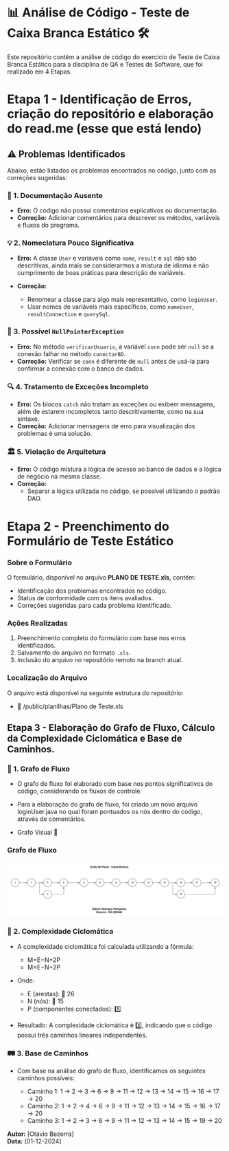# 📊 Análise de Código - Teste de Caixa Branca Estático 🛠️

Este repositório contém a análise de código do exercício de Teste de Caixa Branca Estático para a disciplina de QA e Testes de Software, que foi realizado em 4 Etapas.

# Etapa 1 - Identificação de Erros, criação do repositório e elaboração do read.me (esse que está lendo)

## ⚠️ Problemas Identificados  

Abaixo, estão listados os problemas encontrados no código, junto com as correções sugeridas:  

### 📝 1. Documentação Ausente  
- **Erro:** O código não possui comentários explicativos ou documentação.  
- **Correção:** Adicionar comentários para descrever os métodos, variáveis e fluxos do programa.  

### 💡 2. Nomeclatura Pouco Significativa  
- **Erro:** A classe `User` e variáveis como `nome`, `result` e `sql` não são descritivas, ainda mais se considerarmos a mistura de idioma e não cumprimento de boas práticas para descrição de variáveis. 

- **Correção:**  
  - Renomear a classe para algo mais representativo, como `loginUser`.  
  - Usar nomes de variáveis mais específicos, como `nameUser`, `resultConnection` e `querySql`.  

### 🚫 3. Possível `NullPointerException`  
- **Erro:** No método `verificarUsuario`, a variável `conn` pode ser `null` se a conexão falhar no método `conectarBD`.  
- **Correção:** Verificar se `conn` é diferente de `null` antes de usá-la para confirmar a conexão com o banco de dados. 

### 🔍 4. Tratamento de Exceções Incompleto  
- **Erro:** Os blocos `catch` não tratam as exceções ou exibem mensagens, além de estarem incompletos tanto descritivamente, como na sua sintaxe.
- **Correção:** Adicionar mensagens de erro para visualização dos problemas é uma solução.  

### 🏛️ 5. Violação de Arquitetura  
- **Erro:** O código mistura a lógica de acesso ao banco de dados e a lógica de negócio na mesma classe.  
- **Correção:**  
  - Separar a lógica utilizada no código, se possível utilizando o padrão DAO.

# Etapa 2 - Preenchimento do Formulário de Teste Estático

### Sobre o Formulário  
O formulário, disponível no arquivo **PLANO DE TESTE.xls**, contém:  
- Identificação dos problemas encontrados no código.  
- Status de conformidade com os itens avaliados.  
- Correções sugeridas para cada problema identificado.  

### Ações Realizadas  
1. Preenchimento completo do formulário com base nos erros identificados.  
2. Salvamento do arquivo no formato `.xls`.  
3. Inclusão do arquivo no repositório remoto na branch atual.  

### Localização do Arquivo  
O arquivo está disponível na seguinte estrutura do repositório:  

- 📂 /public/planilhas/Plano de Teste.xls

## Etapa 3 - Elaboração do Grafo de Fluxo, Cálculo da Complexidade Ciclomática e Base de Caminhos.

### 🔄 1. Grafo de Fluxo

- O grafo de fluxo foi elaborado com base nos pontos significativos do código, considerando os fluxos de controle.
- Para a elaboração do grafo de fluxo, foi criado um novo arquivo loginUser.java no qual foram pontuados os nós dentro do código, através de comentários. 

- Grafo Visual 🎨

### Grafo de Fluxo 

![Imagem do Grafo de Fluxo](public/images/Grafo%20de%20Fluxo.png)

### 🧮 2. Complexidade Ciclomática

- A complexidade ciclomática foi calculada utilizando a fórmula:
  - M=E−N+2P
  - M=E−N+2P

- Onde:
    -  E (arestas): 🔗 26
    -  N (nós): 📍 15
    -  P (componentes conectados): 1️⃣

- Resultado: A complexidade ciclomática é 3️⃣, indicando que o código possui três caminhos lineares independentes.

### 🛤️ 3. Base de Caminhos

- Com base na análise do grafo de fluxo, identificamos os seguintes caminhos possíveis:

  - Caminho 1: 1 → 2 → 3 → 6 → 9 → 11 → 12 → 13 → 14 → 15 → 16 → 17 → 20 
  - Caminho 2: 1 → 2 → 4 → 6 → 9 → 11 → 12 → 13 → 14 → 15 → 16 → 17 → 20 
  - Caminho 3: 1 → 2 → 3 → 6 → 9 → 11 → 12 → 13 → 14 → 15 → 19 → 20 

**Autor:** [Otávio Bezerra]  
**Data:** [01-12-2024]  
